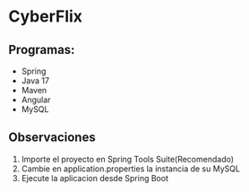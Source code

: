 # CyberFlix
## Programas:
* Spring
* Java 17
* Maven
* Angular
* MySQL

## Observaciones
1. Importe el proyecto en Spring Tools Suite(Recomendado)
2. Cambie en application.properties la instancia de su MySQL
3. Ejecute la aplicacion desde Spring Boot
